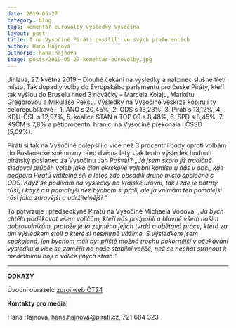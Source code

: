 ```yaml
---
date: 2019-05-27
category: blog
tags: komentář eurovolby výsledky Vysočina
layout: post
title: I na Vysočině Piráti posílili ve svých preferencích
author: Hana Hajnová
authorId: hana.hajnova
image: posts/2019-05-27-komentar-eurovolby.jpg
---
```


Jihlava, 27. května 2019 – Dlouhé čekání na výsledky a nakonec slušné třetí místo. Tak dopadly volby do Evropského parlamentu pro české Piráty, kteří tak vyšlou do Bruselu hned 3 nováčky – Marcela Kolaju, Markétu Gregorovou a Mikuláše Peksu. Výsledky na Vysočině veskrze kopírují ty celorepublikové – 1. ANO s 20,45%, 2. ODS s 13,23%, 3. Piráti s 13,12%, 4. KDU-ČSL s 12,97%, 5. koalice STAN a TOP 09 s 8,48%, 6. SPD s 8,45%, 7. KSČM s 7,8% a pětiprocentní hranici na Vysočině překonala i ČSSD (5,09%).

Piráti si tak na Vysočině polepšili o více než 3 procentní body oproti volbám do Poslanecké sněmovny před dvěma lety. Jak tento výsledek hodnotí pirátský poslanec za Vysočinu Jan Pošvář? *„Já jsem skoro již tradičně sledoval průběh voleb jako člen okrskové volební komise u nás v obci, kde podpora Pirátů viditelně sílí a letos zde obsadili druhé místo společně s ODS. Když se podívám na výsledky na krajské úrovni, tak i zde je patrný růst, i když asi pomalejší než bychom si přáli, ale já vnímám ten pomalejší růst jako zdravější a udržitelnější.“*

To potvrzuje i předsedkyně Pirátů na Vysočině Michaela Vodová: *„Já bych chtěla poděkovat všem voličům, kteří nás podpořili a hlavně všem našim dobrovolníkům, protože je to zejména jejich tvrdá a obětavá práce, která za tím výsledkem stojí a které si nesmírně vážíme. S výsledkem jsem spokojená, jen bychom měli být příště možná trochu pokornější v očekávání výsledku a více se zaměřit na naše stabilní voliče, než se nechat strhnout k mediálnímu boji o voliče jiných stran.“* 

---
**ODKAZY**

Úvodní obrázek: [zdroj web ČT24](https://ct24.ceskatelevize.cz/specialy/volby-do-evropskeho-parlamentu-2019/2825486-ano-bodovalo-na-mostecku-ods-v-praze-a-okoli-a)

**Kontakty pro média:**

Hana Hajnová, hana.hajnova@pirati.cz, 721 684 323

